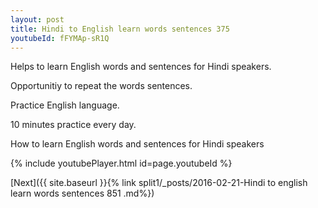 ```yaml
---
layout: post
title: Hindi to English learn words sentences 375 
youtubeId: fFYMAp-sR1Q
---
```

 
 
Helps to learn English words and sentences for Hindi speakers.

Opportunitiy to repeat the words sentences. 

Practice English language. 
 
10 minutes practice every day. 
 
How to learn English words and sentences for Hindi speakers 
 
{% include youtubePlayer.html id=page.youtubeId %}
 
 
[Next]({{ site.baseurl }}{% link  split1/_posts/2016-02-21-Hindi to english learn words sentences 851 .md%})
 
